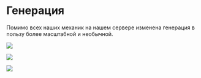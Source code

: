 # Генерация

Помимо всех наших механик на нашем сервере изменена генерация в пользу более масштабной и необычной. 

![](https://user-images.githubusercontent.com/39248502/170935216-e7c64fe4-a296-43db-93a9-fadafbd88952.png)

![](https://user-images.githubusercontent.com/39248502/170937291-e8ca0cee-8ba7-40e1-bb9a-86363f61c0bc.png)

![](https://user-images.githubusercontent.com/39248502/170934678-2ff0a297-28c2-43c7-8b1e-d4cc424ba304.png)